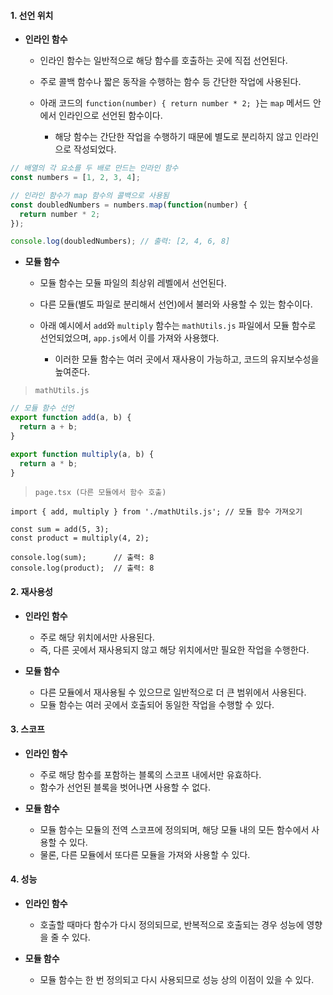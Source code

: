 
#### 1. **선언 위치**

- **인라인 함수**
	- 인라인 함수는 일반적으로 해당 함수를 호출하는 곳에 직접 선언된다.
	- 주로 콜백 함수나 짧은 동작을 수행하는 함수 등 간단한 작업에 사용된다.

	- 아래 코드의 `function(number) { return number * 2; }`는 `map` 메서드 안에서 인라인으로 선언된 함수이다.
		- 해당 함수는 간단한 작업을 수행하기 때문에 별도로 분리하지 않고 인라인으로 작성되었다.
```js
// 배열의 각 요소를 두 배로 만드는 인라인 함수
const numbers = [1, 2, 3, 4];

// 인라인 함수가 map 함수의 콜백으로 사용됨
const doubledNumbers = numbers.map(function(number) {
  return number * 2;
});

console.log(doubledNumbers); // 출력: [2, 4, 6, 8]
```

- **모듈 함수**
	- 모듈 함수는 모듈 파일의 최상위 레벨에서 선언된다. 
	- 다른 모듈(별도 파일로 분리해서 선언)에서 불러와 사용할 수 있는 함수이다.
	  
	- 아래 예시에서 `add`와 `multiply` 함수는 `mathUtils.js` 파일에서 모듈 함수로 선언되었으며, `app.js`에서 이를 가져와 사용했다.
		- 이러한 모듈 함수는 여러 곳에서 재사용이 가능하고, 코드의 유지보수성을 높여준다.

> `mathUtils.js`
```js
// 모듈 함수 선언
export function add(a, b) {
  return a + b;
}

export function multiply(a, b) {
  return a * b;
}
```

> `page.tsx (다른 모듈에서 함수 호출)`
```tsx
import { add, multiply } from './mathUtils.js'; // 모듈 함수 가져오기

const sum = add(5, 3);
const product = multiply(4, 2);

console.log(sum);      // 출력: 8
console.log(product);  // 출력: 8
```


#### 2. **재사용성**

- **인라인 함수**
	- 주로 해당 위치에서만 사용된다.
	- 즉, 다른 곳에서 재사용되지 않고 해당 위치에서만 필요한 작업을 수행한다.

- **모듈 함수**
	- 다른 모듈에서 재사용될 수 있으므로 일반적으로 더 큰 범위에서 사용된다. 
	- 모듈 함수는 여러 곳에서 호출되어 동일한 작업을 수행할 수 있다.

#### 3. **스코프**

- **인라인 함수**
	- 주로 해당 함수를 포함하는 블록의 스코프 내에서만 유효하다.
	- 함수가 선언된 블록을 벗어나면 사용할 수 없다.

- **모듈 함수**
	- 모듈 함수는 모듈의 전역 스코프에 정의되며, 해당 모듈 내의 모든 함수에서 사용할 수 있다.
	- 물론, 다른 모듈에서 또다른 모듈을 가져와 사용할 수 있다.

#### 4. **성능**

- **인라인 함수**
	- 호출할 때마다 함수가 다시 정의되므로, 반복적으로 호출되는 경우 성능에 영향을 줄 수 있다.

- **모듈 함수**
	- 모듈 함수는 한 번 정의되고 다시 사용되므로 성능 상의 이점이 있을 수 있다.
